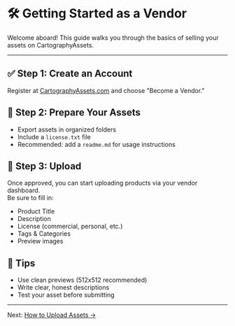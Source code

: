 # 🛠️ Getting Started as a Vendor

Welcome aboard! This guide walks you through the basics of selling your assets on CartographyAssets.

---

## ✅ Step 1: Create an Account

Register at [CartographyAssets.com](https://cartographyassets.com) and choose "Become a Vendor."

## 📂 Step 2: Prepare Your Assets

- Export assets in organized folders
- Include a `license.txt` file
- Recommended: add a `readme.md` for usage instructions

## 🛒 Step 3: Upload

Once approved, you can start uploading products via your vendor dashboard.  
Be sure to fill in:
- Product Title
- Description
- License (commercial, personal, etc.)
- Tags & Categories
- Preview images

## 🎯 Tips

- Use clean previews (512x512 recommended)
- Write clear, honest descriptions
- Test your asset before submitting

---
Next: [How to Upload Assets →](upload-assets.md)
